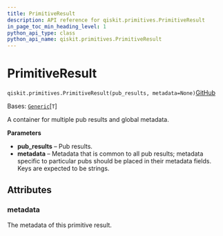```yaml
---
title: PrimitiveResult
description: API reference for qiskit.primitives.PrimitiveResult
in_page_toc_min_heading_level: 1
python_api_type: class
python_api_name: qiskit.primitives.PrimitiveResult
---
```


# PrimitiveResult

<span id="qiskit.primitives.PrimitiveResult" />

`qiskit.primitives.PrimitiveResult(pub_results, metadata=None)`[GitHub](https://github.com/qiskit/qiskit/tree/stable/1.0/qiskit/primitives/containers/primitive_result.py "view source code")

Bases: [`Generic`](https://docs.python.org/3/library/typing.html#typing.Generic "(in Python v3.12)")\[`T`]

A container for multiple pub results and global metadata.

**Parameters**

*   **pub\_results** – Pub results.
*   **metadata** – Metadata that is common to all pub results; metadata specific to particular pubs should be placed in their metadata fields. Keys are expected to be strings.

## Attributes

<span id="qiskit.primitives.PrimitiveResult.metadata" />

### metadata

The metadata of this primitive result.

